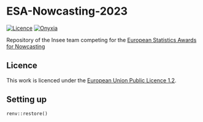 # ESA-Nowcasting-2023

[![Licence](https://img.shields.io/badge/Licence-EUPL--1.2-001489)](https://joinup.ec.europa.eu/collection/eupl/eupl-text-eupl-12)
[![Onyxia](https://img.shields.io/badge/Launch-Datalab-orange?logo=R)](https://datalab.sspcloud.fr/launcher/ide/rstudio?autoLaunch=false&service.image.custom.enabled=true&service.image.custom.version=%C2%ABinseefrlab%2Fesa-nowcasting-2023%3Av1.0.3%C2%BB&onyxia.friendlyName=%C2%ABesa_nowcasting%C2%BB&security.allowlist.enabled=false)

Repository of the Insee team competing for the [European Statistics Awards for Nowcasting](https://statistics-awards.eu/)

## Licence

This work is licenced under the [European Union Public Licence 1.2](https://joinup.ec.europa.eu/collection/eupl/eupl-text-eupl-12).

## Setting up

```
renv::restore()
